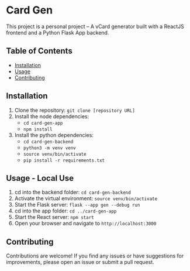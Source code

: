 # Card Gen

This project is a personal project – A vCard generator built with a ReactJS frontend and a Python Flask App backend.

## Table of Contents

- [Installation](#installation)
- [Usage](#usage)
- [Contributing](#contributing)

## Installation

1. Clone the repository: `git clone [repository URL]`
2. Install the node dependencies:
    - `cd card-gen-app`
    - `npm install`
3. Install the python dependencies:
    - `cd card-gen-backend`
    - `python3 -m venv venv`
    - `source venv/bin/activate`
    - `pip install -r requirements.txt`

## Usage - Local Use

1. cd into the backend folder: `cd card-gen-backend`
2. Activate the virtual environment: `source venv/bin/activate`
3. Start the Flask server: `flask --app gen --debug run`
4. cd into the app folder: `cd ../card-gen-app`
5. Start the React server: `npm start`
6. Open your browser and navigate to `http://localhost:3000`

## Contributing

Contributions are welcome! If you find any issues or have suggestions for improvements, please open an issue or submit a pull request.
